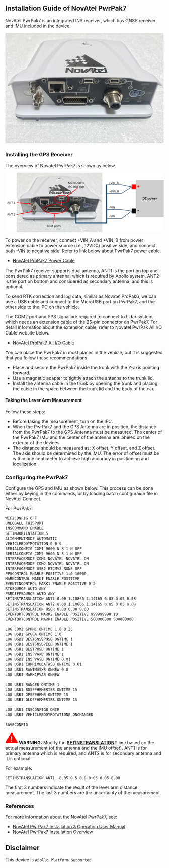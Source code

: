 ## Installation Guide of NovAtel PwrPak7

NovAtel PwrPak7 is an integrated INS receiver, which has GNSS receiver and IMU included in the device.

![novatel_pp7](images/pp7_pic.jpg)

### Installing the GPS Receiver

The overview of Novatel PwrPak7 is shown as below.

![pp7_poweron](images/pp7_power.jpg)

To power on the receiver, connect +VIN_A and +VIN_B from power extension cable to power source (i.e., 12VDC) positive side, and connect both -VIN to negative side. Refer to link below about PwrPak7 power cable.

* [NovAtel ProPak7 Power Cable](https://docs.novatel.com/OEM7/Content/Technical_Specs_Receiver/PwrPak7_Power_Cable.htm)

The PwrPak7 receiver supports dual antenna, ANT1 is the port on top and considered as primary antenna, which is required by Apollo system. ANT2 is the port on bottom and considered as secondary antenna, and this is optional.

To send RTK correction and log data, similar as Novatel ProPak6, we can use a USB cable and connect to the MicroUSB port on PwrPak7, and the other side to the IPC on the vehicle.

The COM2 port and PPS signal are required to connect to Lidar system, which needs an extension cable of the 26-pin connector on PwrPak7. For detail information about the extension cable, refer to Novatel PwrPak All I/O Cable website below.

* [NovAtel ProPak7 All I/O Cable](https://docs.novatel.com/OEM7/Content/Technical_Specs_Receiver/PwrPak7_All_IO_Cable.htm?tocpath=Specifications%7CPwrPak7%20Technical%20Specifications%7C_____11)

You can place the PwrPak7 in most places in the vehicle, but it is suggested that you follow these recommendations:

- Place and secure the PwrPak7 inside the trunk with the Y-axis pointing forward.
- Use a magnetic adapter to tightly attach the antenna to the trunk lid.
- Install the antenna cable in the trunk by opening the trunk and placing the cable in the space between the trunk lid and the body of the car.

#### Taking the Lever Arm Measurement

Follow these steps:

* Before taking the measurement, turn on the IPC.
* When the PwrPak7 and the GPS Antenna are in position, the distance from the PwrPak7 to the GPS Antenna must be measured. The center of the PwrPak7 IMU and the center of the antenna are labeled on the exterior of the devices.
* The distance should be measured as: X offset, Y offset, and Z offset. The axis should be determined by the IMU. The error of offset must be within one centimeter to achieve high accuracy in positioning and localization.

### Configuring the PwrPak7

Configure the GPS and IMU as shown below. This process can be done either by keying in the commands, or by loading batch configuraion file in NovAtel Connect.

For PwrPak7:

```
WIFICONFIG OFF
UNLOGALL THISPORT
INSCOMMAND ENABLE
SETIMUORIENTATION 5
ALIGNMENTMODE AUTOMATIC
VEHICLEBODYROTATION 0 0 0
SERIALCONFIG COM1 9600 N 8 1 N OFF
SERIALCONFIG COM2 9600 N 8 1 N OFF
INTERFACEMODE COM1 NOVATEL NOVATEL ON
INTERFACEMODE COM2 NOVATEL NOVATEL ON
INTERFACEMODE USB2 RTCMV3 NONE OFF
PPSCONTROL ENABLE POSITIVE 1.0 10000
MARKCONTROL MARK1 ENABLE POSITIVE
EVENTINCONTROL MARK1 ENABLE POSITIVE 0 2
RTKSOURCE AUTO ANY
PSRDIFFSOURCE AUTO ANY
SETINSTRANSLATION ANT1 0.00 1.10866 1.14165 0.05 0.05 0.08
SETINSTRANSLATION ANT2 0.00 1.10866 1.14165 0.05 0.05 0.08
SETINSTRANSLATION USER 0.00 0.00 0.00
EVENTOUTCONTROL MARK2 ENABLE POSITIVE 999999990 10
EVENTOUTCONTROL MARK1 ENABLE POSITIVE 500000000 500000000

LOG COM2 GPRMC ONTIME 1.0 0.25
LOG USB1 GPGGA ONTIME 1.0
LOG USB1 BESTGNSSPOSB ONTIME 1
LOG USB1 BESTGNSSVELB ONTIME 1
LOG USB1 BESTPOSB ONTIME 1
LOG USB1 INSPVAXB ONTIME 1
LOG USB1 INSPVASB ONTIME 0.01
LOG USB1 CORRIMUDATASB ONTIME 0.01
LOG USB1 RAWIMUSXB ONNEW 0 0
LOG USB1 MARK1PVAB ONNEW

LOG USB1 RANGEB ONTIME 1
LOG USB1 BDSEPHEMERISB ONTIME 15
LOG USB1 GPSEPHEMB ONTIME 15
LOG USB1 GLOEPHEMERISB ONTIME 15

LOG USB1 INSCONFIGB ONCE
LOG USB1 VEHICLEBODYROTATIONB ONCHANGED

SAVECONFIG

```

**![warning_icon](images/warning_icon.png) WARNING:** Modify the **<u>SETINSTRANSLATION</u>T** line based on the actual measurement (of the antenna and the IMU offset). ANT1 is for primary antenna which is required, and ANT2 is for secondary antenna and it is optional.

For example:

```
SETINSTRANSLATION ANT1 -0.05 0.5 0.8 0.05 0.05 0.08
```

The first 3 numbers indicate the result of the lever arm distance measurement. The last 3 numbers are the uncertainty of the measurement.

### References

For more information about the NovAtel PwrPak7, see:
* [NovAtel PwrPak7 Installation & Operation User Manual](https://docs.novatel.com/OEM7/Content/PDFs/PwrPak7_Install_Ops_Manual.pdf)
* [NovAtel PwrPak7 Installation Overview](https://docs.novatel.com/OEM7/Content/PwrPak_Install/PwrPak7_Install_Overview.htm?TocPath=Installation%7CPwrPak7%20Installation%7C_____4)

## Disclaimer

This device is `Apollo Platform Supported`
